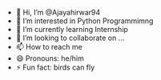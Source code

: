 - 👋 Hi, I’m @Ajayahirwar94
- 👀 I’m interested in Python Programmimng
- 🌱 I’m currently learning Internship
- 💞️ I’m looking to collaborate on ...
- 📫 How to reach me 
- 😄 Pronouns: he/him
- ⚡ Fun fact: birds can fly

<!---
Ajayahirwar94/Ajayahirwar94 is a ✨ special ✨ repository because its `README.md` (this file) appears on your GitHub profile.
You can click the Preview link to take a look at your changes.
--->
